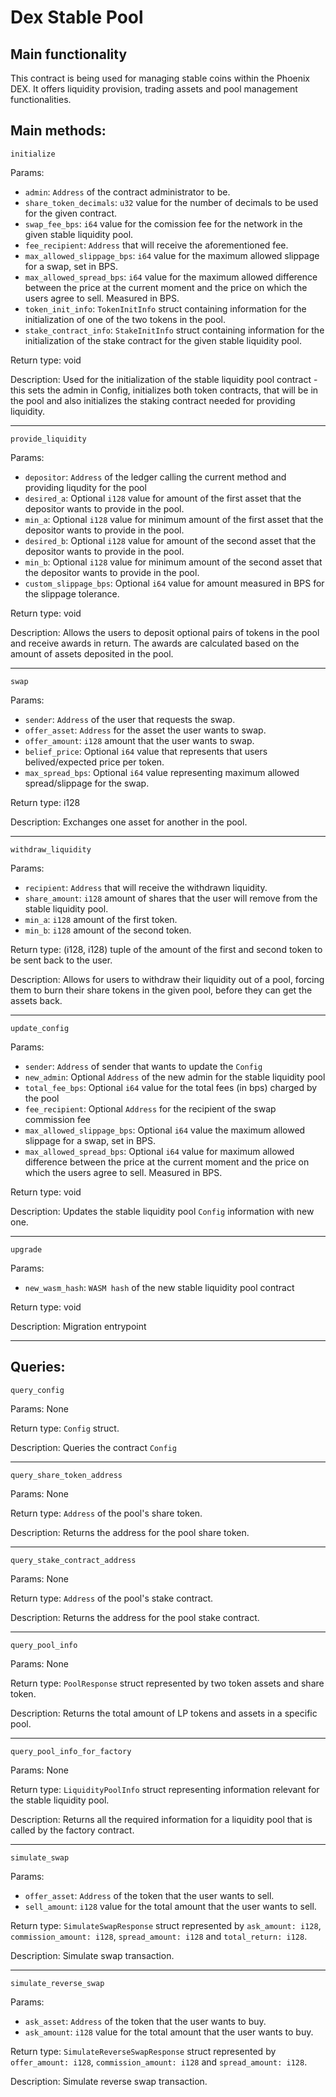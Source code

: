 # Dex Stable Pool

## Main functionality
This contract is being used for managing stable coins within the Phoenix DEX. It offers liquidity provision, trading assets and pool management functionalities.

## Main methods:
`initialize`

Params:
- `admin`: `Address` of the contract administrator to be.
- `share_token_decimals`: `u32` value for the number of decimals to be used for the given contract.
- `swap_fee_bps`: `i64` value for the comission fee for the network in the given stable liquidity pool.
- `fee_recipient`: `Address` that will receive the aforementioned fee.
- `max_allowed_slippage_bps`: `i64` value for the maximum allowed slippage for a swap, set in BPS.
- `max_allowed_spread_bps`: `i64` value for the maximum allowed difference between the price at the current moment and the price on which the users agree to sell. Measured in BPS.
- `token_init_info`: `TokenInitInfo` struct containing information for the initialization of one of the two tokens in the pool.
- `stake_contract_info`: `StakeInitInfo` struct containing information for the initialization of the stake contract for the given stable liquidity pool.

Return type:
void

Description:
Used for the initialization of the stable liquidity pool contract - this sets the admin in Config, initializes both token contracts, that will be in the pool and also initializes the staking contract needed for providing liquidity.

<hr>

`provide_liquidity`

Params:
- `depositor`: `Address` of the ledger calling the current method and providing liqudity for the pool
- `desired_a`: Optional `i128` value for amount of the first asset that the depositor wants to provide in the pool.
- `min_a`: Optional `i128` value for minimum amount of the first asset that the depositor wants to provide in the pool.
- `desired_b`: Optional `i128` value for amount of the second asset that the depositor wants to provide in the pool.
- `min_b`: Optional `i128` value for minimum amount of the second asset that the depositor wants to provide in the pool.
- `custom_slippage_bps`: Optional `i64` value for amount measured in BPS for the slippage tolerance.

Return type:
void

Description:
Allows the users to deposit optional pairs of tokens in the pool and receive awards in return. The awards are calculated based on the amount of assets deposited in the pool.

<hr>

`swap`

Params:
- `sender`: `Address` of the user that requests the swap.
- `offer_asset`: `Address` for the asset the user wants to swap.
- `offer_amount`: `i128` amount that the user wants to swap.
- `belief_price`: Optional `i64` value that represents that users belived/expected price per token.
- `max_spread_bps`: Optional `i64` value representing maximum allowed spread/slippage for the swap.

Return type:
i128

Description:
Exchanges one asset for another in the pool.

<hr>

`withdraw_liquidity`

Params:
- `recipient`: `Address` that will receive the withdrawn liquidity.
- `share_amount`: `i128` amount of shares that the user will remove from the stable liquidity pool.
- `min_a`: `i128` amount of the first token.
- `min_b`: `i128` amount of the second token.

Return type:
(i128, i128) tuple of the amount of the first and second token to be sent back to the user.

Description:
Allows for users to withdraw their liquidity out of a pool, forcing them to burn their share tokens in the given pool, before they can get the assets back.

<hr>

`update_config`

Params:
- `sender`: `Address` of sender that wants to update the `Config`
- `new_admin`: Optional `Address` of the new admin for the stable liquidity pool
- `total_fee_bps`: Optional `i64` value for the total fees (in bps) charged by the pool
- `fee_recipient`: Optional `Address` for the recipient of the swap commission fee
- `max_allowed_slippage_bps`: Optional `i64` value the maximum allowed slippage for a swap, set in BPS.
- `max_allowed_spread_bps`: Optional `i64` value for maximum allowed difference between the price at the current moment and the price on which the users agree to sell. Measured in BPS.

Return type:
void

Description:
Updates the stable liquidity pool `Config` information with new one.

<hr>

`upgrade` 

Params:
- `new_wasm_hash`: `WASM hash` of the new stable liquidity pool contract

Return type:
void

Description:
Migration entrypoint

<hr>

## Queries:
`query_config`

Params:
None

Return type:
`Config` struct.

Description:
Queries the contract `Config` 

<hr>

`query_share_token_address`

Params:
None

Return type:
`Address` of the pool's share token.

Description:
Returns the address for the pool share token.

<hr>

`query_stake_contract_address`

Params:
None

Return type:
`Address` of the pool's stake contract.

Description:
Returns the address for the pool stake contract. 

<hr>

`query_pool_info`

Params:
None

Return type:
`PoolResponse` struct represented by two token assets and share token.

Description:
Returns  the total amount of LP tokens and assets in a specific pool. 

<hr>

`query_pool_info_for_factory`

Params:
None

Return type:
`LiquidityPoolInfo` struct representing information relevant for the stable liquidity pool.

Description:
Returns all the required information for a liquidity pool that is called by the factory contract. 
<hr>


`simulate_swap`

Params:
- `offer_asset`: `Address` of the token that the user wants to sell.
- `sell_amount`: `i128` value for the total amount that the user wants to sell.

Return type:
`SimulateSwapResponse` struct represented by `ask_amount: i128`, `commission_amount: i128`, `spread_amount: i128` and `total_return: i128`.

Description:
Simulate swap transaction. 
<hr>

`simulate_reverse_swap`

Params:
- `ask_asset`: `Address` of the token that the user wants to buy.
- `ask_amount`: `i128` value for the total amount that the user wants to buy.

Return type:
`SimulateReverseSwapResponse` struct represented by `offer_amount: i128`, `commission_amount: i128` and `spread_amount: i128`.

Description:
Simulate reverse swap transaction.
